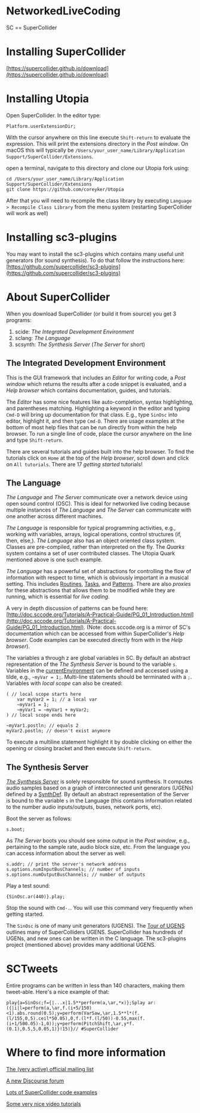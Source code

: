 # NetworkedLiveCoding

SC == SuperCollider

# Installing SuperCollider

[https://supercollider.github.io/download](https://supercollider.github.io/download)

# Installing Utopia

Open SuperCollider. In the editor type:
```
Platform.userExtensionDir;
```
With the cursor anywhere on this line execute `Shift-return` to evaluate the expression. This will print the extensions directory in the *Post window*. On macOS this will typically be `/Users/your_user_name/Library/Application Support/SuperCollider/Extensions`.

open a terminal, navigate to this directory and clone our Utopia fork using:
```
cd /Users/your_user_name/Library/Application Support/SuperCollider/Extensions
git clone https://github.com/coreyker/Utopia
```

After that you will need to recompile the class library by executing `Language > Recompile Class Library` from the menu system (restarting SuperCollider will work as well)

# Installing sc3-plugins

You may want to install the sc3-plugins which contains many useful unit generators (for sound synthesis). To do that follow the instructions here: [https://github.com/supercollider/sc3-plugins](https://github.com/supercollider/sc3-plugins)

# About SuperCollider

When you download SuperCollider (or build it from source) you get 3 programs:

1. scide: *The Integrated Development Environment*
2. sclang: *The Language*
3. scsynth: *The Synthesis Server* (*The Server* for short)

## The Integrated Development Environment

This is the GUI framework that includes an *Editor* for writing code, a *Post window* which returns the results after a code snippet is evaluated, and a *Help browser* which contains documentation, guides, and tutorials. 

The *Editor* has some nice features like auto-completion, syntax highlighting, and parentheses matching. Highlighting a keyword in the editor and typing `Cmd-D` will bring up documentation for that class. E.g., type `SinOsc` into editor, highlight it, and then type `Cmd-D`. There are usage examples at the bottom of most help files that can be run directly from within the help browser. To run a single line of code, place the cursor anywhere on the line and type `Shift-return`.

There are several tutorials and guides built into the help browser. To find the tutorials click on `Home` at the top of the *Help browser*, scroll down and click on `All tutorials`. There are 17 *getting started* tutorials!

## The Language

*The Language* and *The Server* communicate over a network device using open sound control (OSC). This is ideal for networked live coding because multiple instances of *The Language* and *The Server* can communicate with one another across different machines.

*The Language* is responsible for typical programming activities, e.g., working with variables, arrays, logical operations, control structures (if, then, else,). *The Language* also has an object oriented class system. Classes are pre-compiled, rather than interpreted on the fly. The *Quarks* system contains a set of user contributed classes. The Utopia Quark mentioned above is one such example.

*The Language* has a powerful set of abstractions for controlling the flow of information with respect to time, which is obviously important in a musical setting. This includes [Routines](http://doc.sccode.org/Classes/Routine.html), [Tasks](http://doc.sccode.org/Classes/Task.html), and [Patterns](http://doc.sccode.org/Classes/Pattern.html). There are also *proxies* for these abstractions that allows them to be modified while they are running, which is essential for *live coding*.

A very in depth discussion of patterns can be found here: [http://doc.sccode.org/Tutorials/A-Practical-Guide/PG_01_Introduction.html](http://doc.sccode.org/Tutorials/A-Practical-Guide/PG_01_Introduction.html).
(Note: docs.sccode.org is a mirror of SC's documentation which can be accessed from within SuperCollider's *Help browser*. Code examples can be executed directly from with in the *Help browser*).

The variables a through z are global variables in SC. By default an abstract representation of the *The Synthesis Server* is bound to the variable `s`. Variables in the [currentEnvironment](http://doc.sccode.org/Classes/Environment.html#.currentEnvironment) can be defined and accessed using a tilde, e.g., `~myVar = 1;`. Multi-line statements should be terminated with a `;`. Variables with *local scope* can also be created:

```
( // local scope starts here
	var myVar2 = 1; // a local var
	~myVar1 = 1;
	~myVar1 = ~myVar1 + myVar2;
) // local scope ends here

~myVar1.postln; // equals 2
myVar2.postln; // doesn't exist anymore
```

To execute a multiline statement highlight it by double clicking on either the opening or closing bracket and then execute `Shift-return`.

## The Synthesis Server

[*The Synthesis Server*](http://doc.sccode.org/Classes/Server.html) is solely responsible for sound synthesis. It computes audio samples based on a graph of interconnected unit generators (UGENs) defined by a [SynthDef](http://doc.sccode.org/Classes/SynthDef.html). By default an abstract representation of the Server is bound to the variable `s` in the Language (this contains information related to the number audio inputs/outputs, buses, network ports, etc).

Boot the server as follows:

```
s.boot;
```

As *The Server* boots you should see some output in the *Post window*, e.g., pertaining to the sample rate, audio block size, etc. From the language you can access information about the server as well:

```
s.addr; // print the server's network address
s.options.numInputBusChannels; // number of inputs
s.options.numOutputBusChannels; // number of outputs
```

Play a test sound:
```
{SinOsc.ar(440)}.play;
```

Stop the sound with `Cmd-.`. You will use this command very frequently when getting started.

The `SinOsc` is one of many unit generators (UGENS). The [Tour of UGENS](http://doc.sccode.org/Guides/Tour_of_UGens.html) outlines many of SuperColliders UGENS. SuperCollider has hundreds of UGENs, and new ones can be written in the C language. The sc3-plugins project (mentioned above) provides many additional UGENS.

# SCTweets

Entire programs can be written in less than 140 characters, making them tweet-able. Here's a nice example of that:

```
play{a=SinOsc;f={|...x|1.5**perform(a,\ar,*x)};Splay ar:({|i|l=perform(a,\ar,f.(i+5/150)<1).abs.round(0.5);y=perform(VarSaw,\ar,1.5**l*(f.(l/155,0,5).ceil*50.05),0,f.(l*f.(l/50))-0.55,max(f.(i+1/500.05)-1,0));y+perform(PitchShift,\ar,y*f.(0.1),0.5,5,0.05,1)}!15)}// #SuperCollider
```

# Where to find more information

[The (very active) official mailing list](https://www.birmingham.ac.uk/facilities/ea-studios/research/supercollider/mailinglist.aspx)

[A new Discourse forum](https://scsynth.org)

[Lots of SuperCollider code examples](http://sccode.org/)

[Some very nice video tutorials](https://www.youtube.com/user/elifieldsteel)
